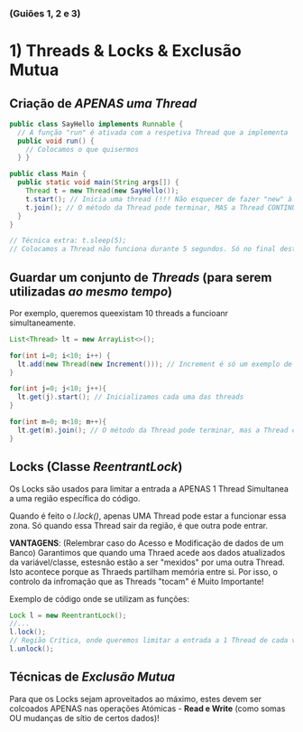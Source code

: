 ### (Guiões 1, 2 e 3)

# 1) Threads & Locks & Exclusão Mutua

## Criação de _APENAS uma Thread_

```java
public class SayHello implements Runnable {
  // A função "run" é ativada com a respetiva Thread que a implementa
  public void run() {
    // Colocamos o que quisermos
  } }

public class Main {
  public static void main(String args[]) {
    Thread t = new Thread(new SayHello());
    t.start(); // Inicia uma thread (!!! Não esquecer de fazer "new" à classe Thread !!!)
    t.join(); // O método da Thread pode terminar, MAS a Thread CONTINUA em MEMÓRIA
  }
}

// Técnica extra: t.sleep(5);
// Colocamos a Thread não funciona durante 5 segundos. Só no final deste período de tempo
```

## Guardar um conjunto de _Threads_ (para serem utilizadas _ao mesmo tempo_)
Por exemplo, queremos queexistam 10 threads a funcioanr simultaneamente.

```java
List<Thread> lt = new ArrayList<>();

for(int i=0; i<10; i++) {
  lt.add(new Thread(new Increment())); // Increment é só um exemplo de uma classe Runnable
}

for(int j=0; j<10; j++){
  lt.get(j).start(); // Inicializamos cada uma das threads
}

for(int m=0; m<10; m++){
  lt.get(m).join(); // O método da Thread pode terminar, mas a Thread continua em memória
}
```

## Locks (Classe _ReentrantLock_)
Os Locks são usados para limitar a entrada a APENAS 1 Thread Simultanea a uma região específica do código.

Quando é feito o _l.lock()_, apenas UMA Thread pode estar a funcionar essa zona. Só quando essa Thread sair da região, é que outra pode entrar.

__VANTAGENS__: (Relembrar caso do Acesso e Modificação de dados de um Banco) Garantimos que quando uma Thraed acede aos dados atualizados da variável/classe, estesnão estão a ser "mexidos" por uma outra Thread. Isto acontece porque as Thraeds partilham memória entre si. Por isso, o controlo da infromação que as Threads "tocam" é Muito Importante!

Exemplo de código onde se utilizam as funções:
```java
Lock l = new ReentrantLock();
//...
l.lock();
// Região Crítica, onde queremos limitar a entrada a 1 Thread de cada vez
l.unlock();
```

## Técnicas de _Exclusão Mutua_

Para que os Locks sejam aproveitados ao máximo, estes devem ser colcoados APENAS nas operações Atómicas - __Read e Write__ (como somas OU mudanças de sítio de certos dados)!
